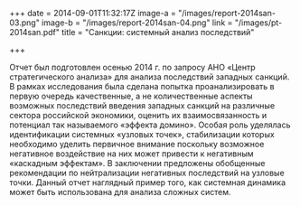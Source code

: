 +++
date = 2014-09-01T11:32:17Z
image-a = "/images/report-2014san-03.png"
image-b = "/images/report-2014san-04.png"
link = "/images/pt-2014san.pdf"
title = "Санкции: системный анализ последствий"

+++

Отчет был подготовлен осенью 2014 г. по запросу АНО «Центр стратегического анализа» для анализа последствий западных санкций. В рамках исследования была сделана попытка проанализировать в первую очередь качественные, а не количественные аспекты возможных последствий введения западных санкций на различные сектора российской экономики, оценить их взаимосвязанность и потенциал так называемого «эффекта домино». Особая роль уделялась идентификации системных «узловых точек», стабилизации которых необходимо уделить первичное внимание поскольку возможное негативное воздействие на них может привести к негативным «каскадным эффектам». В заключении предложены обобщенные рекомендации по нейтрализации негативных последствий на узловые точки. Данный отчет наглядный пример того, как системная динамика может быть использована для анализа сложных систем.
